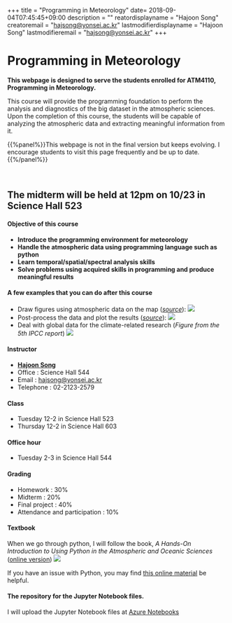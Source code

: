 +++
title = "Programming in Meteorology"
date= 2018-09-04T07:45:45+09:00
description = ""
reatordisplayname = "Hajoon Song"
creatoremail = "hajsong@yonsei.ac.kr"
lastmodifierdisplayname = "Hajoon Song"
lastmodifieremail = "hajsong@yonsei.ac.kr"
+++

# Programming in Meteorology

**This webpage is designed to serve the students enrolled for ATM4110, Programming in Meteorology.**

This course will provide the programming foundation to perform the analysis and diagnostics of the big dataset in the atmospheric sciences.
Upon the completion of this course, the students will be capable of analyzing the atmospheric data and extracting meaningful information from it.

{{%panel%}}This webpage is not in the final version but keeps evolving. I encourage students to visit this page frequently and be up to date.{{%/panel%}}

<br>

## The midterm will be held at 12pm on 10/23 in Science Hall 523

#### Objective of this course
+ **Introduce the programming environment for meteorology**
+ **Handle the atmospheric data using programming language such as python**
+ **Learn temporal/spatial/spectral analysis skills**
+ **Solve problems using acquired skills in programming and produce meaningful results**

#### A few examples that you can do after this course
+ Draw figures using atmospheric data on the map (*[source](https://www.ncdc.noaa.gov/data-access/model-data/model-datasets/global-forcast-system-gfs)*):
![](/ATM4110/images/gfs.gif?classes=border,shadow)
+ Post-process the data and plot the results (*[source](https://software.ecmwf.int/static/ERA-40_Atlas/images/full/D25_XS_YEA.gif)*):
![](/ATM4110/images/zonalwind.gif)
+ Deal with global data for the climate-related research (*Figure from the 5th IPCC report*)
![](/ATM4110/images/energy.jpg)

#### Instructor

* [**Hajoon Song**](http://airsea.yonsei.ac.kr/group/hajoonsong/#anchor)
* Office : Science Hall 544
* Email : hajsong@yonsei.ac.kr
* Telephone : 02-2123-2579

#### Class
+ Tuesday 12-2 in Science Hall 523
+ Thursday 12-2 in Science Hall 603

#### Office hour
+ Tuesday 2-3 in Science Hall 544

#### Grading
+ Homework : 30%
+ Midterm : 20%
+ Final project : 40%
+ Attendance and participation : 10%

#### Textbook
When we go through python, I will follow the book,
*A Hands-On Introduction to Using Python in the Atmospheric and Oceanic Sciences* ([online version](http://www.johnny-lin.com/pyintro/))
![](images/cover_web_with_title.jpg?classes=border,shadow)

If you have an issue with Python, you may find [this online material](http://files.swaroopch.com/python/byte_of_python.pdf) be helpful.

#### The repository for the Jupyter Notebook files.
I will upload the Jupyter Notebook files at [Azure Notebooks](https://notebooks.azure.com/hajsong/libraries/atm4110)
